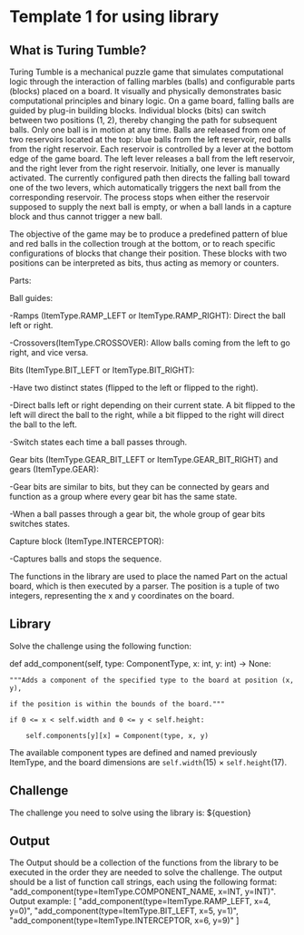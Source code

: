 # Template 1 for using library
## What is Turing Tumble?
Turing Tumble is a mechanical puzzle game that simulates computational logic through the interaction of falling marbles (balls) and configurable parts (blocks) placed on a board. It visually and physically demonstrates basic computational principles and binary logic.
On a game board, falling balls are guided by plug-in building blocks. Individual blocks (bits) can switch between two positions (1, 2), thereby changing the path for subsequent balls. Only one ball is in motion at any time. Balls are released from one of two reservoirs located at the top: blue balls from the left reservoir, red balls from the right reservoir. 
Each reservoir is controlled by a lever at the bottom edge of the game board. The left lever releases a ball from the left reservoir, and the right lever from the right reservoir. Initially, one lever is manually activated. The currently configured path then directs the falling ball toward one of the two levers, which automatically triggers the next ball from the corresponding reservoir. 
The process stops when either the reservoir supposed to supply the next ball is empty, or when a ball lands in a capture block and thus cannot trigger a new ball.

The objective of the game may be to produce a predefined pattern of blue and red balls in the collection trough at the bottom, or to reach specific configurations of blocks that change their position. These blocks with two positions can be interpreted as bits, thus acting as memory or counters.

Parts:

Ball guides:

-Ramps (ItemType.RAMP_LEFT or ItemType.RAMP_RIGHT): Direct the ball left or right.

-Crossovers(ItemType.CROSSOVER): Allow balls coming from the left to go right, and vice versa.

Bits (ItemType.BIT_LEFT or ItemType.BIT_RIGHT):

-Have two distinct states (flipped to the left or flipped to the right).

-Direct balls left or right depending on their current state. A bit flipped to the left will direct the ball to the right, while a bit flipped to the right will direct the ball to the left.

-Switch states each time a ball passes through.

Gear bits (ItemType.GEAR_BIT_LEFT or ItemType.GEAR_BIT_RIGHT) and gears (ItemType.GEAR):

-Gear bits are similar to bits, but they can be connected by gears and function as a group where every gear bit has the same state.

-When a ball passes through a gear bit, the whole group of gear bits switches states.

Capture block (ItemType.INTERCEPTOR):

-Captures balls and stops the sequence.

The functions in the library are used to place the named Part on the actual board, which is then executed by a parser. The position is a tuple of two integers, representing the x and y coordinates on the board.

## Library
Solve the challenge using the following function:
   
 def add_component(self, type: ComponentType, x: int, y: int) -> None:
    
    """Adds a component of the specified type to the board at position (x, y),
    
    if the position is within the bounds of the board."""
   
    if 0 <= x < self.width and 0 <= y < self.height:
    
        self.components[y][x] = Component(type, x, y)
The available component types are defined and named previously ItemType, and the board dimensions are `self.width`(15) × `self.height`(17).

## Challenge
The challenge you need to solve using the library is: ${question}

## Output
The Output should be a collection of the functions from the library to be executed in the order they are needed to solve the challenge. 
The output should be a list of function call strings, each using the following format:
"add_component(type=ItemType.COMPONENT_NAME, x=INT, y=INT)".
Output example: [
"add_component(type=ItemType.RAMP_LEFT, x=4, y=0)",
"add_component(type=ItemType.BIT_LEFT, x=5, y=1)",
"add_component(type=ItemType.INTERCEPTOR, x=6, y=9)"
]
